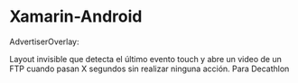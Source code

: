 # Xamarin-Android

AdvertiserOverlay:

Layout invisible que detecta el último evento touch y abre un video de un FTP cuando pasan X segundos sin realizar ninguna acción.
Para Decathlon 
